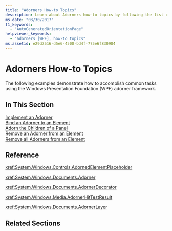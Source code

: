 ```yaml
---
title: "Adorners How-to Topics"
description: Learn about Adorners how-to topics by following the list of relevant links collected in this article.
ms.date: "03/30/2017"
f1_keywords: 
  - "AutoGeneratedOrientationPage"
helpviewer_keywords: 
  - "adorners [WPF], how-to topics"
ms.assetid: e29d7516-d5e6-4500-bd4f-775e6f830984
---
```

# Adorners How-to Topics

The following examples demonstrate how to accomplish common tasks using the Windows Presentation Foundation (WPF) adorner framework.  
  
## In This Section  

 [Implement an Adorner](how-to-implement-an-adorner.md)  
 [Bind an Adorner to an Element](how-to-bind-an-adorner-to-an-element.md)  
 [Adorn the Children of a Panel](how-to-adorn-the-children-of-a-panel.md)  
 [Remove an Adorner from an Element](how-to-remove-an-adorner-from-an-element.md)  
 [Remove all Adorners from an Element](how-to-remove-all-adorners-from-an-element.md)  
  
## Reference  

 <xref:System.Windows.Controls.AdornedElementPlaceholder>  
  
 <xref:System.Windows.Documents.Adorner>  
  
 <xref:System.Windows.Documents.AdornerDecorator>  
  
 <xref:System.Windows.Media.AdornerHitTestResult>  
  
 <xref:System.Windows.Documents.AdornerLayer>  
  
## Related Sections
